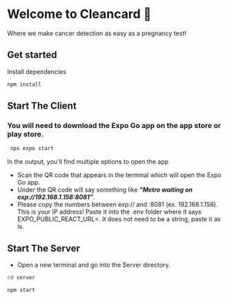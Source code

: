 # Welcome to Cleancard 👋

Where we make cancer detection as easy as a pregnancy test!

## Get started

Install dependencies

```bash
npm install
```

## Start The Client

### You will need to download the Expo Go app on the app store or play store.

```bash
 npx expo start
```

In the output, you'll find multiple options to open the app

- Scan the QR code that appears in the terminal which will open the Expo Go app.
- Under the QR code will say something like **_"Metro waiting on exp://192.168.1.158:8081"_**.
- Please copy the numbers between exp:// and :8081 (ex. 192.168.1.158). This is your IP address! Paste it into the .env folder where it says EXPO_PUBLIC_REACT_URL=. It does not need to be a string, paste it as is.

## Start The Server

- Open a new terminal and go into the Server directory.

```bash
cd server
```

```bash
npm start
```
